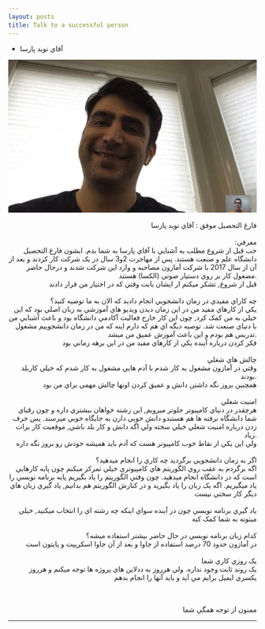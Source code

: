 ```yaml
---
layout: posts
title: Talk to a successful person
---
```


- آقاي نويد پارسا


![alt text](../assets/images/11.JPG "11")


<div align="right">

فارغ التحصيل موفق : آقاي نويد پارسا
<br>
<br>
:معرفي
<br>
خب قبل از شروع مطلب يه آشنايي با آقاي پارسا به شما بدم. ايشون فارغ التحصيل دانشگاه علم و صنعت هستند. پس از مهاجرت 2و3 سال در يک شرکت کار کردند و بعد از آن از سال 2017 با شرکت آمازون مصاحبه و وارد اين شرکت شدند و درحال حاضر مضغول کار بر روي دستيار صوتي (الکسا) هستند.
<br>
قبل از شروع, تشکر ميکنم ار ايشان بابت وقتي که در اختيار من قرار دادند
<br>
<br>
چه کاراي مفيدي در زمان دانشجويي انجام داديد که الان به ما توصيه کنيد؟
<br>
يکي از کارهاي مفيد من در اين زمان ديدن ويديو هاي آموزشي به زبان اصلي بود که اين خيلي به من کمک کرد, چون اين کار خارح فعاليت آکادمي دانشگاه بود و باعث آشنايي من با دنياي صنعت شد. توصيه ديگه اي هم که دارم اينه که من در زمان دانشجوييم مشغول تدريس هم بودم و اين باعث آموزش عميق من ميشد.
<br>
فکر کردن درباره آينده يکي از کارهاي مفيد من در اين برهه زماني بود
<br>
<br>
چالش هاي شغلي
<br>
وقتي در آمازون مشغول به کار شدم با آدم هايي مشغول به کار شدم که خيلي کاربلد بودند.
<br>
همچنين بروز نگه داشتن دانش و عميق کردن اونها چالش مهمي براي من بود
<br>
<br>
امنيت شغلي
<br>
هرچقدر در دنياي کامپيوتر جلوتر ميرويم, اين رشته خواهان بيشتري داره و چون رقباي شما دانشگاه نرفته ها هم هستندو دانش خوبي دارن به جايگاه خوبي ميرسند. پس حرف زدن درباره امنيت شغلي خيلي سخته ولي اگه دانش و کار بلد باشي, موقعيت کار برات زياد.
<br>
ولي اين يکي از نقاط خوب کامپيوتر هست که آدم بايد هميشه خودش رو بروز نگه داره
<br>
<br>
اگر به زمان دانشجويي برگرديد چه کاري را انجام ميدهيد؟
<br>
اگه برگردم به عقب روي الگوريتم هاي کامپيوتري خيلي تمرکز ميکنم چون پايه کارهايي است که در دانشگاه انجام ميدهيد. چون وقتي الگوريتم را ياد بگيريم پايه برنامه نويسي را ياد ميگيريم. اگه يک زبان را ياد بگيريد و در کنارش الگوريتم هم بدانيم, ياد گيري زبان هاي ديگر کار سختي نيست
<br>
<br>
ياد گيري برنامه نويسي
چون در آينده سواي اينکه چه رشته اي را انتخاب ميکنيد, خيلي ميتونه به شما کمک کنه
<br>
<br>
کدام زبان برنامه نويسي در حال حاضر بيشتر استفاده ميشه؟
<br>
در آمازون حدود 70 درصد استفاده از جاوا و بعد از آن جاوا اسکريپت و پايتون است
<br>
<br>
يک روزي کاري شما
<br>
يک روند ثابت وجود نداره. ولي هرروز به ددلاين هاي پروژه ها توجه ميکنم و هرروز يکسري ايميل برايم مي آيد و بايد آنها را انجام بدهم
<br>
<br>
<br>



ممنون از توجه همگي شما






---